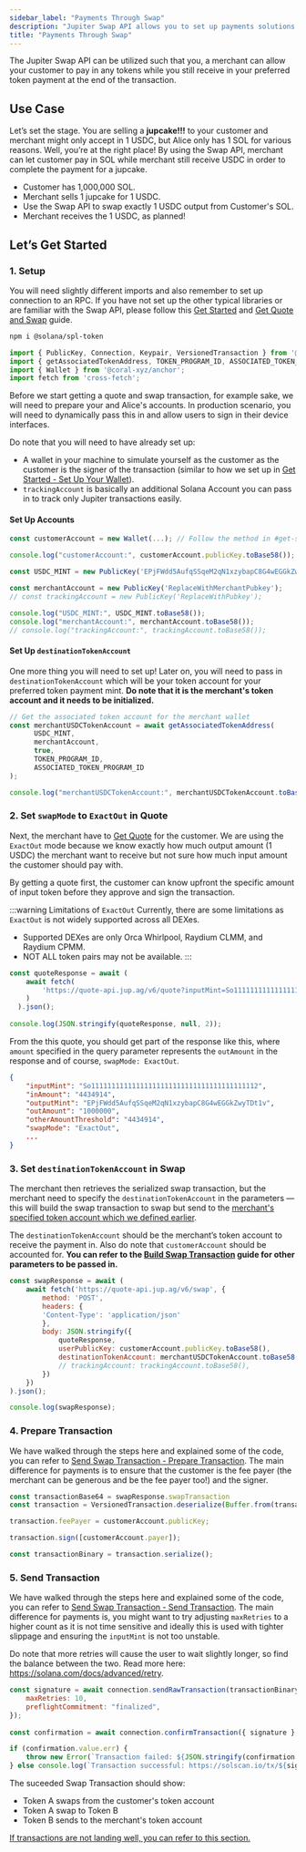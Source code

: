 ```yaml
---
sidebar_label: "Payments Through Swap"
description: "Jupiter Swap API allows you to set up payments solutions for your products."
title: "Payments Through Swap"
---
```


<head>
    <title>Jupiter Swap API allows you to set up payments solutions for your products.</title>
    <meta name="twitter:card" content="summary" />
</head>

The Jupiter Swap API can be utilized such that you, a merchant can allow your customer to pay in any tokens while you still receive in your preferred token payment at the end of the transaction.

## Use Case

Let’s set the stage. You are selling a **jupcake!!!** to your customer and merchant might only accept in 1 USDC, but Alice only has 1 SOL for various reasons. Well, you’re at the right place! By using the Swap API, merchant can let customer pay in SOL while merchant still receive USDC in order to complete the payment for a jupcake.

- Customer has 1,000,000 SOL.
- Merchant sells 1 jupcake for 1 USDC.
- Use the Swap API to swap exactly 1 USDC output from Customer's SOL.
- Merchant receives the 1 USDC, as planned!

## Let’s Get Started

### 1. Setup

You will need slightly different imports and also remember to set up connection to an RPC. If you have not set up the other typical libraries or are familiar with the Swap API, please follow this [Get Started](../1-get-started.md) and [Get Quote and Swap](./1-get-quote.md) guide.

```bash
npm i @solana/spl-token
```

```jsx
import { PublicKey, Connection, Keypair, VersionedTransaction } from '@solana/web3.js';
import { getAssociatedTokenAddress, TOKEN_PROGRAM_ID, ASSOCIATED_TOKEN_PROGRAM_ID } from '@solana/spl-token';
import { Wallet } from '@coral-xyz/anchor';
import fetch from 'cross-fetch';
```

Before we start getting a quote and swap transaction, for example sake, we will need to prepare your and Alice's accounts. In production scenario, you will need to dynamically pass this in and allow users to sign in their device interfaces.

Do note that you will need to have already set up:
- A wallet in your machine to simulate yourself as the customer as the customer is the signer of the transaction (similar to how we set up in [Get Started - Set Up Your Wallet](../1-get-started.md#4-set-up-your-wallet)).
- `trackingAccount` is basically an additional Solana Account you can pass in to track only Jupiter transactions easily.

#### Set Up Accounts

```jsx
const customerAccount = new Wallet(...); // Follow the method in #get-started

console.log("customerAccount:", customerAccount.publicKey.toBase58());

const USDC_MINT = new PublicKey('EPjFWdd5AufqSSqeM2qN1xzybapC8G4wEGGkZwyTDt1v'); // Your preferred token payment

const merchantAccount = new PublicKey('ReplaceWithMerchantPubkey');
// const trackingAccount = new PublicKey('ReplaceWithPubkey');

console.log("USDC_MINT:", USDC_MINT.toBase58());
console.log("merchantAccount:", merchantAccount.toBase58());
// console.log("trackingAccount:", trackingAccount.toBase58());
```

#### Set Up `destinationTokenAccount`

One more thing you will need to set up! Later on, you will need to pass in `destinationTokenAccount` which will be your token account for your preferred token payment mint. **Do note that it is the merchant's token account and it needs to be initialized.**

```jsx
// Get the associated token account for the merchant wallet
const merchantUSDCTokenAccount = await getAssociatedTokenAddress(
	  USDC_MINT,
	  merchantAccount,
	  true,
	  TOKEN_PROGRAM_ID,
	  ASSOCIATED_TOKEN_PROGRAM_ID
);

console.log("merchantUSDCTokenAccount:", merchantUSDCTokenAccount.toBase58());
```

### 2. Set `swapMode` to `ExactOut` in Quote

Next, the merchant have to [Get Quote](./1-get-quote.md) for the customer. We are using the `ExactOut` mode because we know exactly how much output amount (1 USDC) the merchant want to receive but not sure how much input amount the customer should pay with.

By getting a quote first, the customer can know upfront the specific amount of input token before they approve and sign the transaction.

:::warning Limitations of `ExactOut`
Currently, there are some limitations as `ExactOut` is not widely supported across all DEXes.
- Supported DEXes are only Orca Whirlpool, Raydium CLMM, and Raydium CPMM.
- NOT ALL token pairs may not be available.
:::

```jsx
const quoteResponse = await (
    await fetch(
        'https://quote-api.jup.ag/v6/quote?inputMint=So11111111111111111111111111111111111111112&outputMint=EPjFWdd5AufqSSqeM2qN1xzybapC8G4wEGGkZwyTDt1v&amount=100000&slippageBps=50&restrictIntermediateTokens=true&swapMode=ExactOut'
    )
  ).json();
  
console.log(JSON.stringify(quoteResponse, null, 2));
```

From the this quote, you should get part of the response like this, where `amount` specified in the query parameter represents the `outAmount` in the response and of course, `swapMode: ExactOut`.

```json
{
    "inputMint": "So11111111111111111111111111111111111111112",
    "inAmount": "4434914",
    "outputMint": "EPjFWdd5AufqSSqeM2qN1xzybapC8G4wEGGkZwyTDt1v",
    "outAmount": "1000000",
    "otherAmountThreshold": "4434914",
    "swapMode": "ExactOut",
    ...
}
```

### 3. Set `destinationTokenAccount` in Swap

The merchant then retrieves the serialized swap transaction, but the merchant need to specify the `destinationTokenAccount` in the parameters — this will build the swap transaction to swap but send to the [merchant's specified token account which we defined earlier](#set-up-destinationtokenaccount).

The `destinationTokenAccount` should be the merchant’s token account to receive the payment in. Also do note that `customerAccount` should be accounted for. **You can refer to the [Build Swap Transaction](./2-build-swap-transaction.mdx) guide for other parameters to be passed in.**

```jsx
const swapResponse = await (
    await fetch('https://quote-api.jup.ag/v6/swap', {
        method: 'POST',
        headers: {
        'Content-Type': 'application/json'
        },
        body: JSON.stringify({
            quoteResponse,
            userPublicKey: customerAccount.publicKey.toBase58(),
            destinationTokenAccount: merchantUSDCTokenAccount.toBase58(),
            // trackingAccount: trackingAccount.toBase58(),
        })
    })
).json();

console.log(swapResponse);
```

### 4. Prepare Transaction

We have walked through the steps here and explained some of the code, you can refer to [Send Swap Transaction - Prepare Transaction](./3-send-swap-transaction.md#prepare-transaction). The main difference for payments is to ensure that the customer is the fee payer (the merchant can be generous and be the fee payer too!) and the signer.

```jsx
const transactionBase64 = swapResponse.swapTransaction
const transaction = VersionedTransaction.deserialize(Buffer.from(transactionBase64, 'base64'));

transaction.feePayer = customerAccount.publicKey;

transaction.sign([customerAccount.payer]);

const transactionBinary = transaction.serialize();
```

### 5. Send Transaction

We have walked through the steps here and explained some of the code, you can refer to [Send Swap Transaction - Send Transaction](./3-send-swap-transaction.md#send-transaction). The main difference for payments is, you might want to try adjusting `maxRetries` to a higher count as it is not time sensitive and ideally this is used with tighter slippage and ensuring the `inputMint` is not too unstable.

Do note that more retries will cause the user to wait slightly longer, so find the balance between the two. Read more here: https://solana.com/docs/advanced/retry.

```jsx
const signature = await connection.sendRawTransaction(transactionBinary, {
    maxRetries: 10,
    preflightCommitment: "finalized",
});
  
const confirmation = await connection.confirmTransaction({ signature }, "finalized");

if (confirmation.value.err) {
    throw new Error(`Transaction failed: ${JSON.stringify(confirmation.value.err)}\nhttps://solscan.io/${signature}/`);
} else console.log(`Transaction successful: https://solscan.io/tx/${signature}/`);
```

The suceeded Swap Transaction should show:
- Token A swaps from the customer's token account
- Token A swap to Token B
- Token B sends to the merchant's token account

[If transactions are not landing well, you can refer to this section.](./3-send-swap-transaction.md#oh-transaction-not-landing)